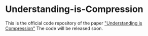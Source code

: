 # Understanding-is-Compression
This is the official code repository of the paper ["Understanding is Compression"](https://arxiv.org/abs/2407.07723) The code will be released soon.
